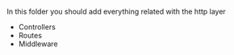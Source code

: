 In this folder you should add everything related with the http layer

- Controllers
- Routes
- Middleware
